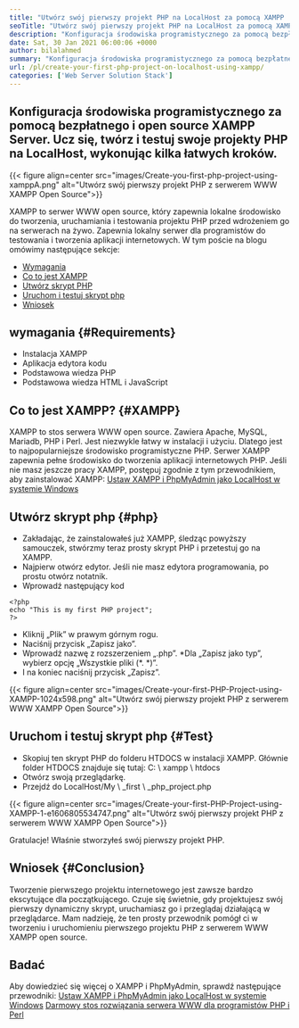 ```yaml
---
title: "Utwórz swój pierwszy projekt PHP na LocalHost za pomocą XAMPP '" 
seoTitle: "Utwórz swój pierwszy projekt PHP na LocalHost za pomocą XAMPP" 
description: "Konfiguracja środowiska programistycznego za pomocą bezpłatnego i open source WWW XAMPP. Utwórz i testuj swoje projekty PHP na LocalHost, wykonując kilka łatwych kroków." 
date: Sat, 30 Jan 2021 06:00:06 +0000
author: bilalahmed
summary: "Konfiguracja środowiska programistycznego za pomocą bezpłatnego i open source XAMPP Server. Ucz się, twórz i testuj swoje projekty PHP na LocalHost, wykonując kilka łatwych kroków." 
url: /pl/create-your-first-php-project-on-localhost-using-xampp/
categories: ['Web Server Solution Stack']
---
```


## Konfiguracja środowiska programistycznego za pomocą bezpłatnego i open source XAMPP Server. Ucz się, twórz i testuj swoje projekty PHP na LocalHost, wykonując kilka łatwych kroków.

{{< figure align=center src="images/Create-you-first-php-project-using-xamppA.png" alt="Utwórz swój pierwszy projekt PHP z serwerem WWW XAMPP Open Source">}}

XAMPP to serwer WWW open source, który zapewnia lokalne środowisko do tworzenia, uruchamiania i testowania projektu PHP przed wdrożeniem go na serwerach na żywo. Zapewnia lokalny serwer dla programistów do testowania i tworzenia aplikacji internetowych. W tym poście na blogu omówimy następujące sekcje:
  * [Wymagania][2]
  * [Co to jest XAMPP][3]
  * [Utwórz skrypt PHP][4]
  * [Uruchom i testuj skrypt php][5]
  * [Wniosek][6]

## wymagania   {#Requirements}
  * Instalacja XAMPP
  * Aplikacja edytora kodu
  * Podstawowa wiedza PHP
  * Podstawowa wiedza HTML i JavaScript

## Co to jest XAMPP?   {#XAMPP}
XAMPP to stos serwera WWW open source. Zawiera Apache, MySQL, Mariadb, PHP i Perl. Jest niezwykle łatwy w instalacji i użyciu. Dlatego jest to najpopularniejsze środowisko programistyczne PHP. Serwer XAMPP zapewnia pełne środowisko do tworzenia aplikacji internetowych PHP. Jeśli nie masz jeszcze pracy XAMPP, postępuj zgodnie z tym przewodnikiem, aby zainstalować XAMPP:
[Ustaw XAMPP i PhpMyAdmin jako LocalHost w systemie Windows][7]

## Utwórz skrypt php   {#php}
  * Zakładając, że zainstalowałeś już XAMPP, śledząc powyższy samouczek, stwórzmy teraz prosty skrypt PHP i przetestuj go na XAMPP.
  * Najpierw otwórz edytor. Jeśli nie masz edytora programowania, po prostu otwórz notatnik.
  * Wprowadź następujący kod
```
<?php
echo "This is my first PHP project";
?>
```
  * Kliknij „Plik” w prawym górnym rogu.
  * Naciśnij przycisk „Zapisz jako”.
  * Wprowadź nazwę z rozszerzeniem „.php”.
  *Dla „Zapisz jako typ”, wybierz opcję „Wszystkie pliki (\*. \*)”.
  * I na koniec naciśnij przycisk „Zapisz”.

{{< figure align=center src="images/Create-your-first-PHP-Project-using-XAMPP-1024x598.png" alt="Utwórz swój pierwszy projekt PHP z serwerem WWW XAMPP Open Source">}}


## Uruchom i testuj skrypt php   {#Test}
  * Skopiuj ten skrypt PHP do folderu HTDOCS w instalacji XAMPP. Głównie folder HTDOCS znajduje się tutaj: C: \ xampp \ htdocs
  * Otwórz swoją przeglądarkę.
  * Przejdź do LocalHost/My \ _first \ _php_project.php

{{< figure align=center src="images/Create-your-first-PHP-Project-using-XAMPP-1-e1606805534747.png" alt="Utwórz swój pierwszy projekt PHP z serwerem WWW XAMPP Open Source">}}

Gratulacje! Właśnie stworzyłeś swój pierwszy projekt PHP.

## Wniosek   {#Conclusion}
Tworzenie pierwszego projektu internetowego jest zawsze bardzo ekscytujące dla początkującego. Czuje się świetnie, gdy projektujesz swój pierwszy dynamiczny skrypt, uruchamiasz go i przeglądaj działającą w przeglądarce. Mam nadzieję, że ten prosty przewodnik pomógł ci w tworzeniu i uruchomieniu pierwszego projektu PHP z serwerem WWW XAMPP open source.

## Badać
Aby dowiedzieć się więcej o XAMPP i PhpMyAdmin, sprawdź następujące przewodniki:
[Ustaw XAMPP i PhpMyAdmin jako LocalHost w systemie Windows][7]
[Darmowy stos rozwiązania serwera WWW dla programistów PHP i Perl][1]

  
[1]: https://products.containerize.com/solution-stack/xampp
[2]: #requirements
[3]: #xampp
[4]: #php
[5]: #test
[6]: #conclusion
[7]: https://blog.containerize.com/database-management-software/how-to-setup-xampp-and-phpmyadmin-as-localhost-on-windows/
